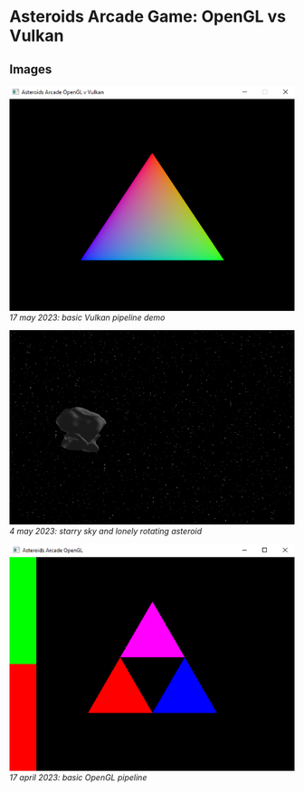 # Asteroids Arcade Game: OpenGL vs Vulkan


## Images  
![17 May](img/17-may.png)    
*17 may 2023: basic Vulkan pipeline demo*

![4 may 2023](./img/4-may.png)   
*4 may 2023: starry sky and lonely rotating asteroid*

![17 april 2023](./img/17-april.png)  
*17 april 2023: basic OpenGL pipeline*
